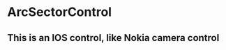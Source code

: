 ArcSectorControl
================

This is an IOS control, like Nokia camera control
-----------------------------------------
